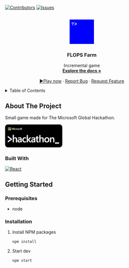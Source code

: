 [![Contributors][contributors-shield]][contributors-url]
[![Issues][issues-shield]][issues-url]

<!-- PROJECT LOGO -->
<br />
<div align="center">
  <a href="https://github.com/MEth0/FLOPS-Farm">
    <img src="public/logo192.png" alt="Logo" width="80" height="80">
  </a>

<h3 align="center">FLOPS Farm</h3>

  <p align="center">
    Incremental game
    <br />
    <a href="https://github.com/MEth0/FLOPS-Farm"><strong>Explore the docs »</strong></a>
    <br />
    <br />
    <a href="https://MEth0.github.io/FLOPS-Farm">▶️Play now</a>
    ·
    <a href="https://github.com/MEth0/FLOPS-Farm/issues">Report Bug</a>
    ·
    <a href="https://github.com/MEth0/FLOPS-Farm/issues">Request Feature</a>
  </p>
</div>

<!-- TABLE OF CONTENTS -->
<details>
  <summary>Table of Contents</summary>
  <ol>
    <li>
      <a href="#about-the-project">About The Project</a>
      <ul>
        <li><a href="#built-with">Built With</a></li>
      </ul>
    </li>
    <li>
      <a href="#getting-started">Getting Started</a>
      <ul>
        <li><a href="#prerequisites">Prerequisites</a></li>
        <li><a href="#installation">Installation</a></li>
      </ul>
    </li>
  </ol>
</details>

<!-- ABOUT THE PROJECT -->

## About The Project

<!-- [![Product Name Screen Shot][product-screenshot]](https://MEth0.github.io/FLOPS-Farm) -->

Small game made for The Microsoft Global Hackathon.

![Hackathon](images/hackathon.png)

### Built With

[![React][react.js]][react-url]

<!-- GETTING STARTED -->

## Getting Started

### Prerequisites

- node

### Installation

1. Install NPM packages
   ```sh
   npm install
   ```
2. Start dev
   ```sh
   npm start
   ```

<!-- MARKDOWN LINKS & IMAGES -->
<!-- https://www.markdownguide.org/basic-syntax/#reference-style-links -->

[contributors-shield]: https://img.shields.io/github/contributors/MEth0/FLOPS-Farm.svg
[contributors-url]: https://github.com/MEth0/FLOPS-Farm/graphs/contributors
[issues-shield]: https://img.shields.io/github/issues/MEth0/FLOPS-Farm.svg
[issues-url]: https://github.com/MEth0/FLOPS-Farm/issues

<!-- [product-screenshot]: images/screenshot.png -->

[react.js]: https://img.shields.io/badge/React-20232A?logo=react&logoColor=61DAFB
[react-url]: https://reactjs.org/
